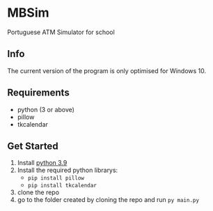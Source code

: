 # MBSim

Portuguese ATM Simulator for school

## Info

The current version of the program is only optimised for Windows 10.

## Requirements

- python (3 or above)
- pillow
- tkcalendar

## Get Started

1. Install [python 3.9](https://www.python.org/)
1. Install the required python librarys:
    - `pip install pillow`
    - `pip install tkcalendar`
1. clone the repo
1. go to the folder created by cloning the repo and run `py main.py`
